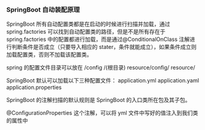 ### SpringBoot 自动装配原理

SpringBoot 所有自动配置类都是在启动的时候进行扫描并加载，通过 spring.factories 可以找到自动配置类的路径，但是不是所有存在于 spring.factories 中的配置都进行加载，而是通过@ConditionalOnClass 注解进行判断条件是否成立（只要导入相应的 stater，条件就能成立），如果条件成立则加载配置类，否则不加载该配置类。

spring 的配置文件目录可以放在
/config
/(根目录)
resource/config/
resource/

SpringBoot 默认可以加载以下三种配置文件：
application.yml
application.yaml
application.properties

SpringBoot 的注解扫描的默认规则是 SpringBoot 的入口类所在包及其子包。

@ConfigurationProperties 这个注解，可以将 yml 文件中写好的值注入到我们类的属性中
